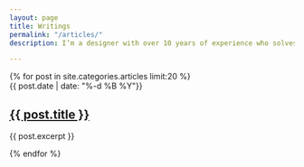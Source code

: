 ```yaml
---
layout: page
title: Writings
permalink: "/articles/"
description: I’m a designer with over 10 years of experience who solves challenges through design thinking and these are my thoughts on various subjects.

---
```

<div class="selected-articles">
{% for post in site.categories.articles limit:20 %}
        <article class="selected-article--card">
          <div class="selected-article--content">
            <span class="date">{{ post.date | date: "%-d %B %Y"}}</span>
            <h2><a class=" " href="{{ post.url }}">{{ post.title }}</a></h2>
            <p>{{ post.excerpt }}</p>
          </div>
      </article>
{% endfor %}
</div>
